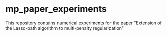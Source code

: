 # mp_paper_experiments
This repository contains numerical experiments for the paper "Extension of the
Lasso-path algorithm to multi-penalty regularization"
